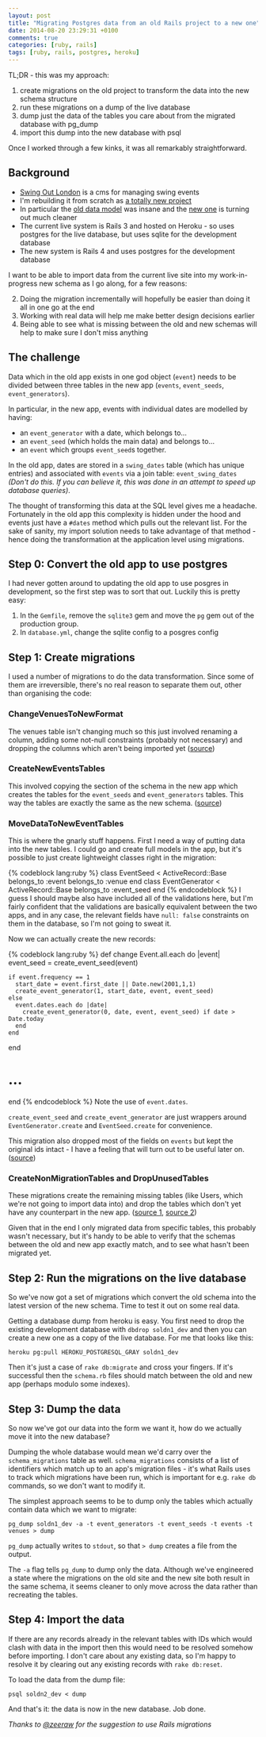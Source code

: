 ```yaml
---
layout: post
title: "Migrating Postgres data from an old Rails project to a new one"
date: 2014-08-20 23:29:31 +0100
comments: true
categories: [ruby, rails]
tags: [ruby, rails, postgres, heroku]
---
```

TL;DR - this was my approach:

1. create migrations on the old project to transform the data into the new schema structure
1. run these migrations on a dump of the live database
1. dump just the data of the tables you care about from the migrated database with pg_dump
1. import this dump into the new database with psql

Once I worked through a few kinks, it was all remarkably straightforward.

Background
----------
* [Swing Out London](https://github.com/dgmstuart/Swing-Out-London) is a cms for managing swing events
* I'm rebuilding it from scratch as [a totally new project](https://github.com/dgmstuart/swingoutlondon2)
* In particular the [old data model](https://github.com/dgmstuart/Swing-Out-London/blob/274f64e1d635bcd8d2678eb6a0dfa50516ef64ba/db/schema.rb) was insane and the [new one](https://github.com/dgmstuart/swingoutlondon2/blob/daa4397f1e9d772a5b5302cdd369b81201c8ec84/db/schema.rb)  is turning out much cleaner
* The current live system is Rails 3 and hosted on Heroku - so uses postgres for the live database, but uses sqlite for the development database
* The new system is Rails 4 and uses postgres for the development database

I want to be able to import data from the current live site into my work-in-progress new schema as I go along, for a few reasons:

2. Doing the migration incrementally will hopefully be easier than doing it all in one go at the end
1. Working with real data will help me make better design decisions earlier
3. Being able to see what is missing between the old and new schemas will help to make sure I don't miss anything

The challenge
--------------

Data which in the old app exists in one god object (`event`) needs to be divided between three tables in the new app (`events`, `event_seeds`, `event_generators`).

In particular, in the new app, events with individual dates are modelled by having:

* an `event_generator` with a date, which belongs to...
* an `event_seed` (which holds the main data) and belongs to...
* an `event` which groups `event_seed`s together.

In the old app, dates are stored in a `swing_dates` table (which has unique entries)
and associated with `events` via a join table: `event_swing_dates` _(Don't do this. If you can believe it, this was done in an attempt to speed up database queries)_.

The thought of transforming this data at the SQL level gives me a headache. Fortunately in the old app this complexity is hidden under the hood and events just have a `#dates` method which pulls out the relevant list. For the sake of sanity, my import solution needs to take advantage of that method - hence doing the transformation at the application level using migrations.


Step 0: Convert the old app to use postgres
--------------------------------------------
I had never gotten around to updating the old app to use posgres in development, so the first step was to sort that out. Luckily this is pretty easy:

1. In the `Gemfile`, remove the `sqlite3` gem and move the `pg` gem out of the production group.
2. In `database.yml`, change the sqlite config to a posgres config

Step 1: Create migrations
--------------------------
I used a number of migrations to do the data transformation. Since some of them are irreversible, there's no real reason to separate them out, other than organising the code:

### ChangeVenuesToNewFormat
The venues table isn't changing much so this just involved renaming a column, adding some not-null constraints (probably not necessary) and dropping the columns which aren't being imported yet ([source](https://github.com/dgmstuart/Swing-Out-London/blob/01df37393444e4d3e217c870d6b3164e001288f0/db/migrate/20140820003740_change_venues_to_new_format.rb))

### CreateNewEventsTables
This involved copying the section of the schema in the new app which creates the tables for the `event_seeds` and `event_generators` tables. This way the tables are exactly the same as the new schema. ([source](https://github.com/dgmstuart/Swing-Out-London/blob/9069b2d1b4103b781a7b3e9951317c40c1d3fb2b/db/migrate/20140820082042_create_new_events_tables.rb))

### MoveDataToNewEventTables
This is where the gnarly stuff happens. First I need a way of putting data into the new tables. I could go and create full models in the app, but it's possible to just create lightweight classes right in the migration:

{% codeblock lang:ruby %}
class EventSeed <  ActiveRecord::Base
  belongs_to :event
  belongs_to :venue
end
class EventGenerator < ActiveRecord::Base
  belongs_to :event_seed
end
{% endcodeblock %}
I guess I should maybe also have included all of the validations here, but I'm fairly confident that the validations are basically equivalent between the two apps, and in any case, the relevant fields have `null: false` constraints on them in the database, so I'm not going to sweat it.

Now we can actually create the new records:

{% codeblock lang:ruby %}
def change
  Event.all.each do |event|
    event_seed = create_event_seed(event)

    if event.frequency == 1
      start_date = event.first_date || Date.new(2001,1,1)
      create_event_generator(1, start_date, event, event_seed)
    else
      event.dates.each do |date|
        create_event_generator(0, date, event, event_seed) if date > Date.today
      end
    end
  end

  # ...
end
{% endcodeblock %}
Note the use of `event.dates`.

`create_event_seed` and `create_event_generator` are just wrappers around
`EventGenerator.create` and `EventSeed.create` for convenience.

This migration also dropped most of the fields on `events` but kept the original ids intact - I have a feeling that will turn out to be useful later on. ([source](https://github.com/dgmstuart/Swing-Out-London/blob/01df37393444e4d3e217c870d6b3164e001288f0/db/migrate/20140820082444_move_data_to_new_event_tables.rb))

### CreateNonMigrationTables and DropUnusedTables
These migrations create the remaining missing tables (like Users, which we're not going to import data into) and drop the tables which don't yet have any counterpart in the new app. ([source 1](https://github.com/dgmstuart/Swing-Out-London/blob/01df37393444e4d3e217c870d6b3164e001288f0/db/migrate/20140820210352_create_non_migration_tables.rb), [source 2](https://github.com/dgmstuart/Swing-Out-London/blob/01df37393444e4d3e217c870d6b3164e001288f0/db/migrate/20140820210653_drop_unused_tables.rb))

Given that in the end I only migrated data from specific tables, this probably wasn't necessary, but it's handy to be able to verify that the schemas between the old and new app exactly match, and to see what hasn't been migrated yet.

Step 2: Run the migrations on the live database
-----------------------------------------------
So we've now got a set of migrations which convert the old schema into the latest version of the new schema. Time to test it out on some real data.

Getting a database dump from heroku is easy. You first need to drop the existing development database with `dbdrop soldn1_dev` and then you can create a new one as a copy of the live database. For me that looks like this:

    heroku pg:pull HEROKU_POSTGRESQL_GRAY soldn1_dev

Then it's just a case of `rake db:migrate` and cross your fingers. If it's successful then the `schema.rb` files should match between the old and new app (perhaps modulo some indexes).

Step 3: Dump the data
----------------------
So now we've got our data into the form we want it, how do we actually move it into the new database?

Dumping the whole database would mean we'd carry over the `schema_migrations` table as well. `schema_migrations` consists of a list of identifiers which match up to an app's migration files - it's what Rails uses to track which migrations have been run, which is important for e.g. `rake db` commands, so we don't want to modify it.

The simplest approach seems to be to dump only the tables which actually contain data which we want to migrate:

    pg_dump soldn1_dev -a -t event_generators -t event_seeds -t events -t venues > dump

`pg_dump` actually writes to `stdout`, so that `> dump` creates a file from the output.

The `-a` flag tells `pg_dump` to dump only the data. Although we've engineered a state where the migrations on the old site and the new site both result in the same schema, it seems cleaner to only move across the data rather than recreating the tables.

Step 4: Import the data
-----------------------
If there are any records already in the relevant tables with IDs which would clash with data in the import then this would need to be resolved somehow before importing. I don't care about any existing data, so I'm happy to resolve it by clearing out any existing records with `rake db:reset`.

To load the data from the dump file:

    psql soldn2_dev < dump

And that's it: the data is now in the new database. Job done.

_Thanks to [@zeeraw](https://twitter.com/zeeraw) for the suggestion to use Rails migrations_

